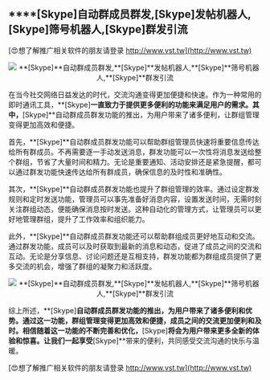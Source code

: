 ## ****[Skype]**自动群成员群发,**[Skype]**发帖机器人,**[Skype]**筛号机器人,**[Skype]**群发引流**

[😍想了解推广相关软件的朋友请登录 http://www.vst.tw](http://www.vst.tw)

 <center><img src="https://vst.tw/MP4/tuiguang/png/1.png" alt="**[Skype]**自动群成员群发,**[Skype]**发帖机器人,**[Skype]**筛号机器人,**[Skype]**群发引流"></center>

在当今社交网络日益发达的时代，交流沟通变得更加便捷和快速。作为一种常用的即时通讯工具，**[Skype]**一直致力于提供更多便利的功能来满足用户的需求。其中，**[Skype]**自动群成员群发功能的推出，为用户带来了诸多便利，让群组管理变得更加高效和便捷。

首先，**[Skype]**自动群成员群发功能可以帮助群组管理员快速将重要信息传达给所有群成员。不再需要逐一手动发送消息，群发功能可以一次性将消息发送给整个群组，节省了大量时间和精力。无论是重要通知、活动安排还是紧急提醒，都可以通过群发功能快速传达给所有群成员，确保信息的及时性和准确性。

其次，**[Skype]**自动群成员群发功能也提升了群组管理的效率。通过设定群发规则和定时发送功能，管理员可以事先准备好消息内容，设置发送时间，无需时刻关注群组动态，便能确保消息按时发送。这种自动化的管理方式，让管理员可以更好地管理群组，提升了工作效率和组织能力。

此外，**[Skype]**自动群成员群发功能还可以帮助群组成员更好地互动和交流。通过群发功能，成员可以及时获取到最新的消息和动态，促进了成员之间的交流和互动。无论是分享信息、讨论问题还是互相支持，群发功能都为群组成员提供了更多交流的机会，增强了群组的凝聚力和活跃度。

 <center><img src="https://vst.tw/MP4/tuiguang/png/4.png" alt="**[Skype]**自动群成员群发,**[Skype]**发帖机器人,**[Skype]**筛号机器人,**[Skype]**群发引流"></center>

综上所述，**[Skype]**自动群成员群发功能的推出，为用户带来了诸多便利和优势。通过这一功能，群组管理变得更加高效和便捷，成员之间的交流更加便利和及时。相信随着这一功能的不断完善和优化，**[Skype]**将会为用户带来更多全新的体验和惊喜。让我们一起享受**[Skype]**带来的便利，共同感受交流沟通的快乐与温暖。

[😍想了解推广相关软件的朋友请登录 http://www.vst.tw](http://www.vst.tw)



